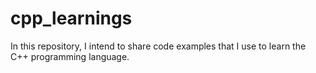 # cpp_learnings

In this repository, I intend to share code examples that I use to learn the C++ programming language.
